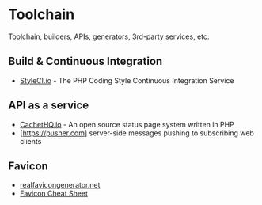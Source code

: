# Toolchain

Toolchain, builders, APIs, generators, 3rd-party services, etc. 


## Build & Continuous Integration 

- [StyleCI.io](https://styleci.io) - The PHP Coding Style Continuous Integration Service

## API as a service

- [CachetHQ.io](https://github.com/cachethq/Cachet) - An open source status page system written in PHP
- [https://pusher.com] server-side messages pushing to subscribing web clients

## Favicon

- [realfavicongenerator.net](http://realfavicongenerator.net)
- [Favicon Cheat Sheet](https://github.com/audreyr/favicon-cheat-sheet)
